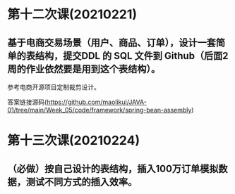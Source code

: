 # 第十二次课(20210221)

## 基于电商交易场景（用户、商品、订单），设计一套简单的表结构，提交DDL 的 SQL 文件到 Github（后面2周的作业依然要是用到这个表结构）。

参考电商开源项目定制裁剪设计。

答案链接源码(https://github.com/maolikui/JAVA-01/tree/main/Week_05/code/framework/spring-bean-assembly)

# 第十三次课(20210224)

## （必做）按自己设计的表结构，插入100万订单模拟数据，测试不同方式的插入效率。



